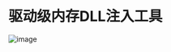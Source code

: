 # 驱动级内存DLL注入工具




![image](https://user-images.githubusercontent.com/52789403/201512472-bffb949b-9f31-40f5-b782-852236de88e7.png)

